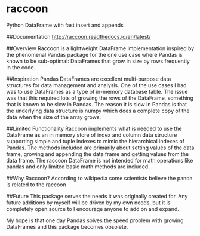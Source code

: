 # raccoon
Python DataFrame with fast insert and appends

##Documentation
http://raccoon.readthedocs.io/en/latest/

##Overview
Raccoon is a lightweight DataFrame implementation inspired by the phenomenal Pandas package for the one use case
where Pandas is known to be sub-optimal: DataFrames that grow in size by rows frequently in the code.

##Inspiration
Pandas DataFrames are excellent multi-purpose data structures for data management and analysis. One of the use cases
I had was to use DataFrames as a type of in-memory database table. The issue was that this required lots of growing
the rows of the DataFrame, something that is known to be slow in Pandas. The reason it is slow in Pandas is that the
underlying data structure is numpy which does a complete copy of the data when the size of the array grows.

##Limited Functionality
Raccoon implements what is needed to use the DataFrame as an in memory store of index and column data structure
supporting simple and tuple indexes to mimic the hierarchical indexes of Pandas. The methods included are primarily
about setting values of the data frame, growing and appending the data frame and getting values from the data frame.
The raccoon DataFrame is not intended for math operations like pandas and only limited basic math methods are included.

##Why Raccoon?
According to wikipedia some scientists believe the panda is related to the raccoon

##Future
This package serves the needs it was originally created for. Any future additions by myself will be driven by my own
needs, but it is completely open source to I encourage anyone to add on and expand.

My hope is that one day Pandas solves the speed problem with growing DataFrames and this package becomes obsolete.
